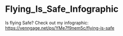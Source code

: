 # Flying_Is_Safe_Infographic
Is flying Safe? Check out my infographic: 
https://venngage.net/ps/YMe7f9nem5c/flying-is-safe

